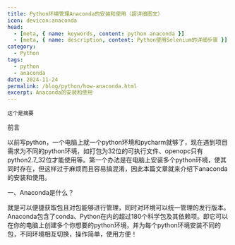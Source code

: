 ```yaml
---
title: Python环境管理Anaconda的安装和使用（超详细图文）
icon: devicon:anaconda
head:
  - [meta, { name: keywords, content: python anaconda }]
  - [meta, { name: description, content: Python使用Selenium的详细步骤 }]
category:
  - Python
tags:
  - python
  - anaconda
date: 2024-11-24
permalink: /blog/python/how-anaconda.html
excerpt: Anaconda的安装和使用
---
```


`这个是摘要`

<!-- more -->

前言

以前写python，一个电脑上就一个python环境和pycharm就够了，现在遇到项目需求为不同的python环境，如打包为32位的可执行文件、openopc只有python2.7_32位才能使用等。第一个办法是在电脑上安装多个python环境，使其同时存在，但这样过于麻烦而且容易搞混淆，因此本篇文章就来介绍下anaconda的安装和使用。

一、Anaconda是什么？

就是可以便捷获取包且对包能够进行管理，同时对环境可以统一管理的发行版本。Anaconda包含了conda、Python在内的超过180个科学包及其依赖项。即它可以在你的电脑上创建多个你想要的python环境，并为每个python环境安装不同的包，不同环境相互切换，操作简单，使用方便！
